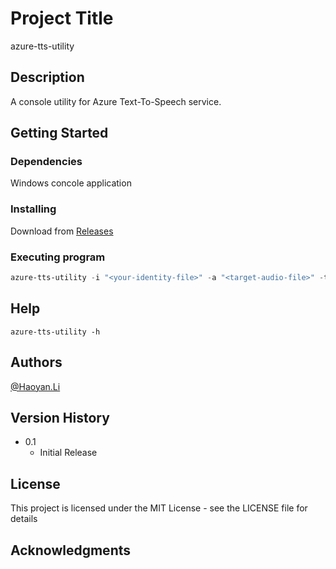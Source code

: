 # Project Title

azure-tts-utility

## Description

A console utility for Azure Text-To-Speech service.

## Getting Started

### Dependencies

Windows concole application

### Installing

Download from [Releases]()

### Executing program

```Powershell
azure-tts-utility -i "<your-identity-file>" -a "<target-audio-file>" -t "<content-file>"
```

## Help

```
azure-tts-utility -h
```

## Authors

[@Haoyan.Li](https://github.com/VirgiliaBeatrice)

## Version History

* 0.1
    * Initial Release

## License

This project is licensed under the MIT License - see the LICENSE file for details

## Acknowledgments
